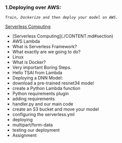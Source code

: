 ### 1.Deploying over AWS: 

   *`Train, Dockerize and then deploy your model on AWS.`*

[Serverless Computing](./CONTENT.md#serverless-computing)
<ul>   
<li>[Serverless Computing](./CONTENT.md#section) <br>
<li>AWS Lambda <br>
<li>What is Serverless Framework? <br>
<li>What exactly are we going to do? <br>
<li>Linux <br>
<li>What is Docker? <br>
<li>Very important Boring Steps. <br>
<li>Hello TSAI from Lambda <br>
<li>Deploying a DNN Model: <br>
<li>download a pre-trained resnet34 model <br>
<li>create a Python Lambda function <br>
<li>Python requirements plugin <br>
<li>adding requirements <br>
<li>handler.py and our main code <br>
<li>create an S3 bucket and move your model <br>
<li>configuring the serverless.yml <br>
<li>deploying <br>
<li>multipart/form-data <br>
<li>testing our deployment <br>
<li>Assignment <br>
